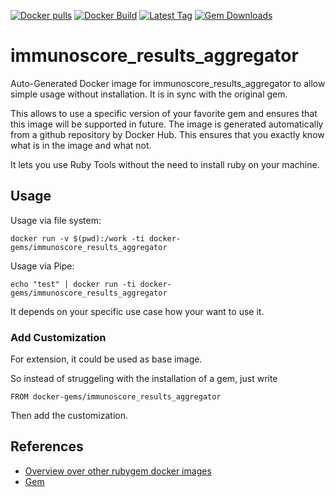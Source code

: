 [![Docker pulls](https://img.shields.io/docker/pulls/rubygem/immunoscore_results_aggregator.svg)](https://hub.docker.com/r/rubygem/immunoscore_results_aggregator/)
[![Docker Build](https://img.shields.io/docker/automated/rubygem/immunoscore_results_aggregator.svg)](https://hub.docker.com/r/rubygem/immunoscore_results_aggregator/)
[![Latest Tag](https://img.shields.io/github/tag/docker-rubygem/immunoscore_results_aggregator.svg)](https://hub.docker.com/r/rubygem/immunoscore_results_aggregator/)
[![Gem Downloads](https://img.shields.io/gem/dt/immunoscore_results_aggregator.svg)](https://rubygems.org/gems/immunoscore_results_aggregator/)
# immunoscore_results_aggregator

Auto-Generated Docker image for immunoscore_results_aggregator to allow simple usage without installation.
It is in sync with the original gem.

This allows to use a specific version of your favorite gem and ensures that this image will be supported in future.
The image is generated automatically from a github repository by Docker Hub.
This ensures that you exactly know what is in the image and what not.

It lets you use Ruby Tools without the need to install ruby on your machine.

## Usage

Usage via file system:

`docker run -v $(pwd):/work -ti docker-gems/immunoscore_results_aggregator`

Usage via Pipe:

`echo "test" | docker run -ti docker-gems/immunoscore_results_aggregator`

It depends on your specific use case how your want to use it.

### Add Customization

For extension, it could be used as base image.

So instead of struggeling with the installation of a gem, just write

`FROM docker-gems/immunoscore_results_aggregator`

Then add the customization.

## References

 - [Overview over other rubygem docker images](https://github.com/thinkbot/docker-rubygem)
 - [Gem](https://rubygems.org/gems/immunoscore_results_aggregator/)
